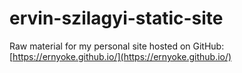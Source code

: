 # ervin-szilagyi-static-site

Raw material for my personal site hosted on GitHub: [https://ernyoke.github.io/](https://ernyoke.github.io/)
